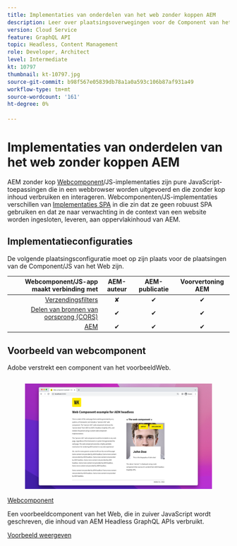 ```yaml
---
title: Implementaties van onderdelen van het web zonder koppen AEM
description: Leer over plaatsingsoverwegingen voor de Component van het Web/zuivere op JS-Gebaseerde AEM Headless plaatsingen.
version: Cloud Service
feature: GraphQL API
topic: Headless, Content Management
role: Developer, Architect
level: Intermediate
kt: 10797
thumbnail: kt-10797.jpg
source-git-commit: b98f567e05839db78a1a0a593c106b87af931a49
workflow-type: tm+mt
source-wordcount: '161'
ht-degree: 0%

---
```



# Implementaties van onderdelen van het web zonder koppen AEM

AEM zonder kop [Webcomponent](https://developer.mozilla.org/en-US/docs/Web/Web_Components)/JS-implementaties zijn pure JavaScript-toepassingen die in een webbrowser worden uitgevoerd en die zonder kop inhoud verbruiken en interageren. Webcomponenten/JS-implementaties verschillen van [Implementaties SPA](./spa.md) in die zin dat ze geen robuust SPA gebruiken en dat ze naar verwachting in de context van een website worden ingesloten, leveren, aan oppervlakinhoud van AEM.


## Implementatieconfiguraties

De volgende plaatsingsconfiguratie moet op zijn plaats voor de plaatsingen van de Component/JS van het Web zijn.

| Webcomponent/JS-app maakt verbinding met | AEM-auteur | AEM-publicatie | Voorvertoning AEM |
|---------------------------------------------------:|:----------:|:-----------:|:-----------:|
| [Verzendingsfilters](./configurations/dispatcher-filters.md) | ✘ | ✔ | ✔ |
| [Delen van bronnen van oorsprong (CORS)](./configurations/cors.md) | ✔ | ✔ | ✔ |
| [AEM](./configurations/aem-hosts.md) | ✔ | ✔ | ✔ |

## Voorbeeld van webcomponent

Adobe verstrekt een component van het voorbeeldWeb.

<div class="columns is-multiline">
    <!-- Web Component -->
    <div class="column is-half-tablet is-half-desktop is-one-third-widescreen" aria-label="Web Component" tabindex="0">
       <div class="card">
           <div class="card-image">
               <figure class="image is-16by9">
                   <a href="../example-apps/web-component.md" title="Webcomponent" tabindex="-1">
                       <img class="is-bordered-r-small" src="../example-apps/assets/web-component/web-component-card.png" alt="Webcomponent">
                   </a>
               </figure>
           </div>
           <div class="card-content is-padded-small">
               <div class="content">
                   <p class="headline is-size-6 has-text-weight-bold"><a href="../example-apps/web-component.md" title="Webcomponent">Webcomponent</a></p>
                   <p class="is-size-6">Een voorbeeldcomponent van het Web, die in zuiver JavaScript wordt geschreven, die inhoud van AEM Headless GraphQL APIs verbruikt.</p>
                   <a href="../example-apps/web-component.md" class="spectrum-Button spectrum-Button--outline spectrum-Button--primary spectrum-Button--sizeM">
                       <span class="spectrum-Button-label has-no-wrap has-text-weight-bold">Voorbeeld weergeven</span>
                   </a>
               </div>
           </div>
       </div>
    </div>
</div>
